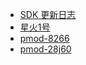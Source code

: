 
<!-- docs/_sidebar.md -->

- [SDK 更新日志](/hardware/hardware-release-log/release-log.md)
- [星火1号](/hardware/spark1/spark1.md)
- [pmod-8266](/hardware/pmod-8266/pmod-8266.md)
- [pmod-28j60](/hardware/pmod-28j60/pmod-28j60.md)

